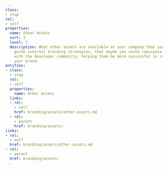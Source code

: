 ```yaml
---
class:
- stop
rel:
- self
properties:
  name: Other Assets
  sort: 3
  level: 2
  description: What other assets are available at your company that you use to help
    guide internal branding strategies, that maybe you could repurpose, and share
    with the developer community, helping them be more successful in representing
    your brand.
entities:
- class:
  - stop
  rel:
  - self
  properties:
    name: Other Assets
  links:
  - rel:
    - self
    href: branding/assets/other-assets.md
  - rel:
    - parent
    href: branding/assets/
links:
- rel:
  - self
  href: branding/assets/other-assets.md
- rel:
  - parent
  href: branding/assets/
...
```

